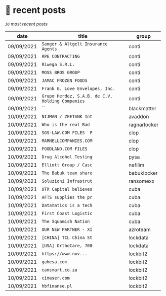 # 📰 recent posts

_`30` most recent posts_

| date | title | group |
|---|---|---|
| 09/09/2021 | `Sanger & Altgelt Insurance Agents` | conti |
| 09/09/2021 | `RPE CONTRACTING` | conti |
| 09/09/2021 | `Riwega S.R.L.` | conti |
| 09/09/2021 | `MOSS BROS GROUP` | conti |
| 09/09/2021 | `JAMAC FROZEN FOODS` | conti |
| 09/09/2021 | `Frank G. Love Envelopes, Inc.` | conti |
| 09/09/2021 | `Grupo Herdez, S.A.B. de C.V. Holding Companies` | conti |
| 09/09/2021 | `` | blackmatter |
| 10/09/2021 | `NIJMAN / ZEETANK Int` | avaddon |
| 10/09/2021 | `Who is the real Bad ` | ragnarlocker |
| 10/09/2021 | `SGS-LAW.COM FILES  P` | clop |
| 10/09/2021 | `MARNELLCOMPANIES.COM` | clop |
| 10/09/2021 | `FOODLAND.COM FILES  ` | clop |
| 10/09/2021 | `Drug Alcohol Testing` | pysa |
| 10/09/2021 | `Elliott Group / Casc` | nefilim |
| 10/09/2021 | `The Babuk team share` | babuklocker |
| 10/09/2021 | `Soluzioni Infrastrut` | ransomexx |
| 10/09/2021 | `OTR Capital believes` | cuba |
| 10/09/2021 | `AFTS supplies the pr` | cuba |
| 10/09/2021 | `Datamatics is a tech` | cuba |
| 10/09/2021 | `First Coast Logistic` | cuba |
| 10/09/2021 | `The Squamish Nation ` | cuba |
| 10/09/2021 | `OUR NEW PARTNER - XI` | azroteam |
| 10/09/2021 | `[CHINA] TCL China St` | lockdata |
| 10/09/2021 | `[USA] OrthoCare, 700` | lockdata |
| 10/09/2021 | `https://www.nov... ` | lockbit2 |
| 10/09/2021 | `gahesa.com ` | lockbit2 |
| 10/09/2021 | `cansmart.co.za ` | lockbit2 |
| 10/09/2021 | `cimaser.com ` | lockbit2 |
| 10/09/2021 | `hbfinanse.pl ` | lockbit2 |
